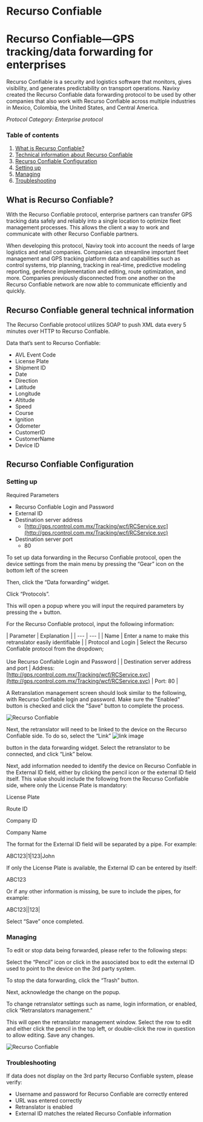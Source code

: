 # Recurso Confiable

# Recurso Confiable—GPS tracking/data forwarding for enterprises

Recurso Confiable is a security and logistics software that monitors, gives visibility, and generates predictability on transport operations. Navixy created the Recurso Confiable data forwarding protocol to be used by other companies that also work with Recurso Confiable across multiple industries in Mexico, Colombia, the United States, and Central America.

*Protocol Category: Enterprise protocol*

### Table of contents

1. [What is Recurso Confiable?](#what-is-rc)
2. [Technical information about Recurso Confiable](#tech-info-rc)
3. [Recurso Confiable Configuration](#rc-config)
  1. [Setting up](#setting-up)
  2. [Managing](#managing)
  3. [Troubleshooting](#troubleshooting)

## What is Recurso Confiable?

With the Recurso Confiable protocol, enterprise partners can transfer GPS tracking data safely and reliably into a single location to optimize fleet management processes. This allows the client a way to work and communicate with other Recurso Confiable partners.

When developing this protocol, Navixy took into account the needs of large logistics and retail companies. Companies can streamline important fleet management and GPS tracking platform data and capabilities such as control systems, trip planning, tracking in real-time, predictive modeling reporting, geofence implementation and editing, route optimization, and more. Companies previously disconnected from one another on the Recurso Confiable network are now able to communicate efficiently and quickly.

## Recurso Confiable general technical information

The Recurso Confiable protocol utilizes SOAP to push XML data every 5 minutes over HTTP to Recurso Confiable.

Data that’s sent to Recurso Confiable:

- AVL Event Code
- License Plate
- Shipment ID
- Date
- Direction
- Latitude
- Longitude
- Altitude
- Speed
- Course
- Ignition
- Odometer
- CustomerID
- CustomerName
- Device ID

## Recurso Confiable Configuration

### Setting up

Required Parameters

- Recurso Confiable Login and Password
- External ID
- Destination server address
  - [http://gps.rcontrol.com.mx/Tracking/wcf/RCService.svc](http://gps.rcontrol.com.mx/Tracking/wcf/RCService.svc)
- Destination server port
  - 80

To set up data forwarding in the Recurso Confiable protocol, open the device settings from the main menu by pressing the “Gear” icon on the bottom left of the screen

Then, click the “Data forwarding” widget.

Click “Protocols”.

This will open a popup where you will input the required parameters by pressing the + button.

For the Recurso Confiable protocol, input the following information:

| Parameter | Explanation | | --- | --- | | Name | Enter a name to make this retranslator easily identifiable | | Protocol and Login | Select the Recurso Confiable protocol from the dropdown;<br><br>Use Recurso Confiable Login and Password | | Destination server address and port | Address: [http://gps.rcontrol.com.mx/Tracking/wcf/RCService.svc](http://gps.rcontrol.com.mx/Tracking/wcf/RCService.svc) | Port: 80 |

A Retranslation management screen should look similar to the following, with Recurso Confiable login and password. Make sure the "Enabled" button is checked and click the "Save" button to complete the process.

![Recurso Confiable](https://www.navixy.com/wp-content/uploads/2022/10/pasted-image-0-1-1-600x120.png)

Next, the retranslator will need to be linked to the device on the Recurso Confiable side. To do so, select the “Link” ![link image](https://www.navixy.com/wp-content/uploads/2022/08/image-3.png)

button in the data forwarding widget. Select the retranslator to be connected, and click “Link” below.

Next, add information needed to identify the device on Recurso Confiable in the External ID field, either by clicking the pencil icon or the external ID field itself. This value should include the following from the Recurso Confiable side, where only the License Plate is mandatory:

License Plate

Route ID

Company ID

Company Name

The format for the External ID field will be separated by a pipe. For example:

ABC123|1|123|John

If only the License Plate is available, the External ID can be entered by itself:

ABC123

Or if any other information is missing, be sure to include the pipes, for example:

ABC123||123|

Select “Save” once completed.

### Managing

To edit or stop data being forwarded, please refer to the following steps:

Select the “Pencil” icon or click in the associated box to edit the external ID used to point to the device on the 3rd party system.

To stop the data forwarding, click the “Trash” button.

Next, acknowledge the change on the popup.

To change retranslator settings such as name, login information, or enabled, click “Retranslators management.”

This will open the retranslator management window. Select the row to edit and either click the pencil in the top left, or double-click the row in question to allow editing. Save any changes.

![Recurso Confiable](https://www.navixy.com/wp-content/uploads/2022/10/pasted-image-0-3-600x107.png)

### Troubleshooting

If data does not display on the 3rd party Recurso Confiable system, please verify:

- Username and password for Recurso Confiable are correctly entered
- URL was entered correctly
- Retranslator is enabled
- External ID matches the related Recurso Confiable information